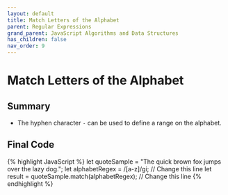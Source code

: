 ```yaml
---
layout: default
title: Match Letters of the Alphabet
parent: Regular Expressions
grand_parent: JavaScript Algorithms and Data Structures
has_children: false
nav_order: 9
---
```

# Match Letters of the Alphabet
## Summary
- The hyphen character `-` can be used to define a range on the alphabet.

## Final Code

{% highlight JavaScript %}
let quoteSample = "The quick brown fox jumps over the lazy dog.";
let alphabetRegex = /[a-z]/gi; // Change this line
let result = quoteSample.match(alphabetRegex); // Change this line
{% endhighlight %}